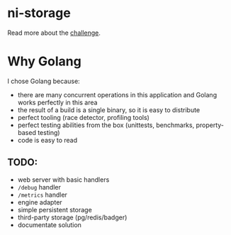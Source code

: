 # ni-storage

Read more about the [challenge](./docs/challenge.md).

# Why Golang

I chose Golang because:
- there are many concurrent operations in this application and Golang works perfectly in this area
- the result of a build is a single binary, so it is easy to distribute
- perfect tooling (race detector, profiling tools)
- perfect testing abilities from the box (unittests, benchmarks, property-based testing)
- code is easy to read

## TODO:

- web server with basic handlers
- `/debug` handler
- `/metrics` handler
- engine adapter 
- simple persistent storage
- third-party storage (pg/redis/badger)
- documentate solution